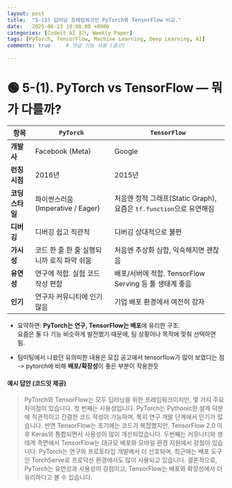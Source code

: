 ```yaml
---
layout: post
title:  "5-(1) 딥러닝 프레임워크인 PyTorch와 TensorFlow 비교."
date:   2025-06-13 10:00:00 +0900
categories: [Codeit AI 3기, Weekly Paper]
tags: [PyTorch, TensorFlow, Machine Learning, Deep Learning, AI]
comments: true     # 댓글 기능 사용 (옵션)

---
```



# 🟢 5-(1). PyTorch vs TensorFlow — 뭐가 다를까?



| 항목 | `PyTorch` | `TensorFlow` |
|------|---------|-------------|
| **개발사** | Facebook (Meta) | Google |
| **런칭 시점** | 2016년 | 2015년 |
| **코딩 스타일** | 파이썬스러움 (Imperative / Eager) | 처음엔 정적 그래프(Static Graph), 요즘은 `tf.function`으로 유연해짐 |
| **디버깅** | 디버깅 쉽고 직관적 | 디버깅 상대적으로 불편 |
| **가시성** | 코드 한 줄 한 줄 실행되니까 로직 파악 쉬움 | 처음엔 추상화 심함, 익숙해지면 괜찮음 |
| **유연성** | 연구에 적합. 실험 코드 작성 편함 | 배포/서버에 적합. TensorFlow Serving 등 툴 생태계 좋음 |
| **인기** | 연구자 커뮤니티에 인기 많음 | 기업 배포 환경에서 여전히 강자 |

- 요약하면: **PyTorch는 연구, TensorFlow는 배포**에 유리한 구조.  
요즘은 둘 다 기능 비슷하게 발전했기 때문에, 팀 상황이나 목적에 맞춰 선택하면 됨.  


- 팀미팅에서 나왔던 유의미한 내용은 모집 공고에서 tensorflow가 많이 보였다는 점 
-> pytorch에 비해 **배포/확장성**이 좋은 부분이 작용한듯

#### 예시 답안 (코드잇 제공)

> PyTorch와 TensorFlow는 모두 딥러닝을 위한 프레임워크이지만, 몇 가지 주요 차이점이 있습니다.
첫 번째는 사용성입니다. PyTorch는 Pythonic한 설계 덕분에 직관적이고 간결한 코드 작성이 가능하며, 특히 연구 개발 단계에서 인기가 많습니다. 반면 TensorFlow는 초기에는 코드가 복잡했지만, TensorFlow 2.0 이후 Keras와 통합되면서 사용성이 많이 개선되었습니다.
두번째는 커뮤니티와 생태계 측면에서 TensorFlow는 대규모 배포와 모바일 환경 지원에서 강점이 있습니다. PyTorch는 연구와 프로토타입 개발에서 더 선호되며, 최근에는 배포 도구인 TorchServe로 프로덕션 환경에서도 많이 사용되고 있습니다.
결론적으로, PyTorch는 유연성과 사용성이 강점이고, TensorFlow는 배포와 확장성에서 더 유리하다고 볼 수 있습니다.
